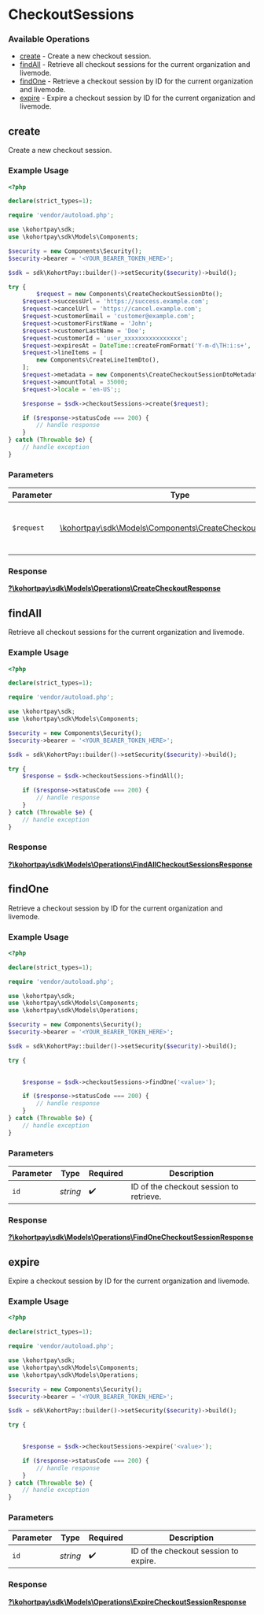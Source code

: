 # CheckoutSessions


### Available Operations

* [create](#create) - Create a new checkout session.
* [findAll](#findall) - Retrieve all checkout sessions for the current organization and livemode.
* [findOne](#findone) - Retrieve a checkout session by ID for the current organization and livemode.
* [expire](#expire) - Expire a checkout session by ID for the current organization and livemode.

## create

Create a new checkout session.

### Example Usage

```php
<?php

declare(strict_types=1);

require 'vendor/autoload.php';

use \kohortpay\sdk;
use \kohortpay\sdk\Models\Components;

$security = new Components\Security();
$security->bearer = '<YOUR_BEARER_TOKEN_HERE>';

$sdk = sdk\KohortPay::builder()->setSecurity($security)->build();

try {
        $request = new Components\CreateCheckoutSessionDto();
    $request->successUrl = 'https://success.example.com';
    $request->cancelUrl = 'https://cancel.example.com';
    $request->customerEmail = 'customer@example.com';
    $request->customerFirstName = 'John';
    $request->customerLastName = 'Doe';
    $request->customerId = 'user_xxxxxxxxxxxxxxxx';
    $request->expiresAt = DateTime::createFromFormat('Y-m-d\TH:i:s+', '2023-10-02T14:30:00.000Z');
    $request->lineItems = [
        new Components\CreateLineItemDto(),
    ];
    $request->metadata = new Components\CreateCheckoutSessionDtoMetadata();
    $request->amountTotal = 35000;
    $request->locale = 'en-US';;

    $response = $sdk->checkoutSessions->create($request);

    if ($response->statusCode === 200) {
        // handle response
    }
} catch (Throwable $e) {
    // handle exception
}
```

### Parameters

| Parameter                                                                                                        | Type                                                                                                             | Required                                                                                                         | Description                                                                                                      |
| ---------------------------------------------------------------------------------------------------------------- | ---------------------------------------------------------------------------------------------------------------- | ---------------------------------------------------------------------------------------------------------------- | ---------------------------------------------------------------------------------------------------------------- |
| `$request`                                                                                                       | [\kohortpay\sdk\Models\Components\CreateCheckoutSessionDto](../../Models/Components/CreateCheckoutSessionDto.md) | :heavy_check_mark:                                                                                               | The request object to use for the request.                                                                       |


### Response

**[?\kohortpay\sdk\Models\Operations\CreateCheckoutResponse](../../Models/Operations/CreateCheckoutResponse.md)**


## findAll

Retrieve all checkout sessions for the current organization and livemode.

### Example Usage

```php
<?php

declare(strict_types=1);

require 'vendor/autoload.php';

use \kohortpay\sdk;
use \kohortpay\sdk\Models\Components;

$security = new Components\Security();
$security->bearer = '<YOUR_BEARER_TOKEN_HERE>';

$sdk = sdk\KohortPay::builder()->setSecurity($security)->build();

try {
    $response = $sdk->checkoutSessions->findAll();

    if ($response->statusCode === 200) {
        // handle response
    }
} catch (Throwable $e) {
    // handle exception
}
```


### Response

**[?\kohortpay\sdk\Models\Operations\FindAllCheckoutSessionsResponse](../../Models/Operations/FindAllCheckoutSessionsResponse.md)**


## findOne

Retrieve a checkout session by ID for the current organization and livemode.

### Example Usage

```php
<?php

declare(strict_types=1);

require 'vendor/autoload.php';

use \kohortpay\sdk;
use \kohortpay\sdk\Models\Components;
use \kohortpay\sdk\Models\Operations;

$security = new Components\Security();
$security->bearer = '<YOUR_BEARER_TOKEN_HERE>';

$sdk = sdk\KohortPay::builder()->setSecurity($security)->build();

try {
    

    $response = $sdk->checkoutSessions->findOne('<value>');

    if ($response->statusCode === 200) {
        // handle response
    }
} catch (Throwable $e) {
    // handle exception
}
```

### Parameters

| Parameter                               | Type                                    | Required                                | Description                             |
| --------------------------------------- | --------------------------------------- | --------------------------------------- | --------------------------------------- |
| `id`                                    | *string*                                | :heavy_check_mark:                      | ID of the checkout session to retrieve. |


### Response

**[?\kohortpay\sdk\Models\Operations\FindOneCheckoutSessionResponse](../../Models/Operations/FindOneCheckoutSessionResponse.md)**


## expire

Expire a checkout session by ID for the current organization and livemode.

### Example Usage

```php
<?php

declare(strict_types=1);

require 'vendor/autoload.php';

use \kohortpay\sdk;
use \kohortpay\sdk\Models\Components;
use \kohortpay\sdk\Models\Operations;

$security = new Components\Security();
$security->bearer = '<YOUR_BEARER_TOKEN_HERE>';

$sdk = sdk\KohortPay::builder()->setSecurity($security)->build();

try {
    

    $response = $sdk->checkoutSessions->expire('<value>');

    if ($response->statusCode === 200) {
        // handle response
    }
} catch (Throwable $e) {
    // handle exception
}
```

### Parameters

| Parameter                             | Type                                  | Required                              | Description                           |
| ------------------------------------- | ------------------------------------- | ------------------------------------- | ------------------------------------- |
| `id`                                  | *string*                              | :heavy_check_mark:                    | ID of the checkout session to expire. |


### Response

**[?\kohortpay\sdk\Models\Operations\ExpireCheckoutSessionResponse](../../Models/Operations/ExpireCheckoutSessionResponse.md)**

